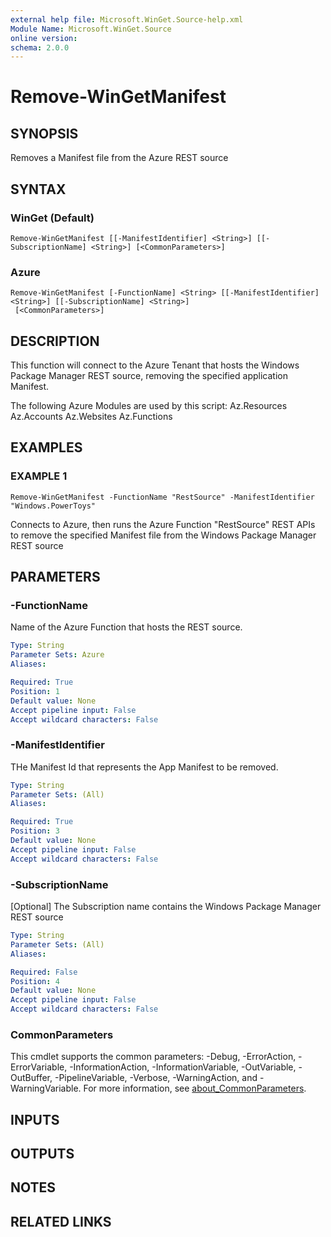 ```yaml
---
external help file: Microsoft.WinGet.Source-help.xml
Module Name: Microsoft.WinGet.Source
online version:
schema: 2.0.0
---
```


# Remove-WinGetManifest

## SYNOPSIS
Removes a Manifest file from the Azure REST source

## SYNTAX

### WinGet (Default)
```
Remove-WinGetManifest [[-ManifestIdentifier] <String>] [[-SubscriptionName] <String>] [<CommonParameters>]
```

### Azure
```
Remove-WinGetManifest [-FunctionName] <String> [[-ManifestIdentifier] <String>] [[-SubscriptionName] <String>]
 [<CommonParameters>]
```

## DESCRIPTION
This function will connect to the Azure Tenant that hosts the Windows Package Manager REST source, removing the specified application Manifest.
    
The following Azure Modules are used by this script:
    Az.Resources
    Az.Accounts
    Az.Websites
    Az.Functions

## EXAMPLES

### EXAMPLE 1
```
Remove-WinGetManifest -FunctionName "RestSource" -ManifestIdentifier "Windows.PowerToys"
```

Connects to Azure, then runs the Azure Function "RestSource" REST APIs to remove the specified Manifest file from the Windows Package Manager REST source

## PARAMETERS

### -FunctionName
Name of the Azure Function that hosts the REST source.

```yaml
Type: String
Parameter Sets: Azure
Aliases:

Required: True
Position: 1
Default value: None
Accept pipeline input: False
Accept wildcard characters: False
```

### -ManifestIdentifier
THe Manifest Id that represents the App Manifest to be removed.

```yaml
Type: String
Parameter Sets: (All)
Aliases:

Required: True
Position: 3
Default value: None
Accept pipeline input: False
Accept wildcard characters: False
```

### -SubscriptionName
\[Optional\] The Subscription name contains the Windows Package Manager REST source

```yaml
Type: String
Parameter Sets: (All)
Aliases:

Required: False
Position: 4
Default value: None
Accept pipeline input: False
Accept wildcard characters: False
```

### CommonParameters
This cmdlet supports the common parameters: -Debug, -ErrorAction, -ErrorVariable, -InformationAction, -InformationVariable, -OutVariable, -OutBuffer, -PipelineVariable, -Verbose, -WarningAction, and -WarningVariable. For more information, see [about_CommonParameters](http://go.microsoft.com/fwlink/?LinkID=113216).

## INPUTS

## OUTPUTS

## NOTES

## RELATED LINKS
